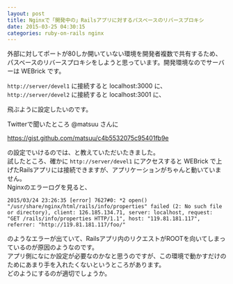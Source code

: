 ```yaml
---
layout: post
title: Nginxで「開発中の」Railsアプリに対するパスベースのリバースプロキシ
date: 2015-03-25 04:30:15
categories: ruby-on-rails nginx
---
```

<p>外部に対してポートが80しか開いていない環境を開発者複数で共有するため、パスベースのリバースプロキシをしようと思っています。開発環境なのでサーバーは WEBrick です。</p>

<p><code>http://server/devel1</code> に接続すると localhost:3000 に、<br>
<code>http://server/devel2</code> に接続すると localhost:3001 に、</p>

<p>飛ぶように設定したいのです。</p>

<p>Twitterで聞いたところ @matsuu さんに</p>

<p><a href="https://gist.github.com/matsuu/c4b5532075c95401fb9e" rel="nofollow">https://gist.github.com/matsuu/c4b5532075c95401fb9e</a></p>

<p>の設定でいけるのでは、と教えていただいたきました。<br>
試したところ、確かに <code>http://server/devel1</code> にアクセスすると WEBrick で上げたRailsアプリには接続できますが、アプリケーションがちゃんと動いていません。<br>
Nginxのエラーログを見ると、</p>

```
2015/03/24 23:26:35 [error] 7627#0: *2 open() "/usr/share/nginx/html/rails/info/properties" failed (2: No such file or directory), client: 126.185.134.71, server: localhost, request: "GET /rails/info/properties HTTP/1.1", host: "119.81.181.117", referrer: "http://119.81.181.117/foo/"
```

<p>のようなエラーが出ていて、Railsアプリ内のリクエストがROOTを向いてしまっているのが原因のようなのです。<br>
アプリ側になにか設定が必要なのかなと思うのですが、この環境で動かすだけのためにあまり手を入れたくないというところがあります。<br>
どのようにするのが適切でしょうか。</p>
